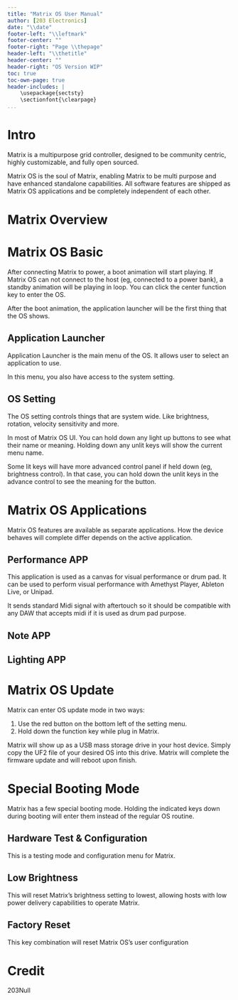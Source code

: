```yaml
---
title: "Matrix OS User Manual"
author: [203 Electronics]
date: "\\date"
footer-left: "\\leftmark"
footer-center: ""
footer-right: "Page \\thepage"
header-left: "\\thetitle"
header-center: ""   
header-right: "OS Version WIP"
toc: true
toc-own-page: true
header-includes: |
    \usepackage{sectsty}
    \sectionfont{\clearpage}
...
```

# Intro

Matrix is a multipurpose grid controller, designed to be community centric, highly customizable, and fully open sourced. 

Matrix OS is the soul of Matrix, enabling Matrix to be multi purpose and have enhanced standalone capabilities. All software features are shipped as Matrix OS applications and be completely independent of each other. 

# Matrix Overview

# Matrix OS Basic
After connecting Matrix to power, a boot animation will start playing. 
If Matrix OS can not connect to the host (eg, connected to a power bank), a standby animation will be playing in loop. You can click the center function key to enter the OS.

After the boot animation, the application launcher will be the first thing that the OS shows.

## Application Launcher
Application Launcher is the main menu of the OS. It allows user to select an application to use.

In this menu, you also have access to the system setting. 

## OS Setting
The OS setting controls things that are system wide. Like brightness, rotation, velocity sensitivity and more.


In most of Matrix OS UI. You can hold down any light up buttons to see what their name or meaning. Holding down any unlit keys will show the current menu name.

Some lit keys will have more advanced control panel if held down (eg, brightness control). In that case, you can hold down the unlit keys in the advance control to see the meaning for the button.

# Matrix OS Applications
Matrix OS features are available as separate applications. How the device behaves will complete differ depends on the active application.

## Performance APP
This application is used as a canvas for visual performance or drum pad. It can be used to perform visual performance with Amethyst Player, Ableton Live, or Unipad. 

It sends standard Midi signal with aftertouch so it should be compatible with any DAW that accepts midi if it is used as drum pad purpose.

## Note APP


## Lighting APP

# Matrix OS Update

Matrix can enter OS update mode in two ways:
1. Use the red button on the bottom left of the setting menu.
2. Hold down the function key while plug in Matrix.

Matrix will show up as a USB mass storage drive in your host device. Simply copy the UF2 file of your desired OS into this drive. Matrix will complete the firmware update and will reboot upon finish.

# Special Booting Mode
Matrix has a few special booting mode. Holding the indicated keys down during booting will enter them instead of the regular OS routine.

## Hardware Test & Configuration
This is a testing mode and configuration menu for Matrix.

## Low Brightness
This will reset Matrix’s brightness setting to lowest, allowing hosts with low power delivery capabilities to operate Matrix.

## Factory Reset
This key combination will reset Matrix OS’s user configuration

# Credit
203Null